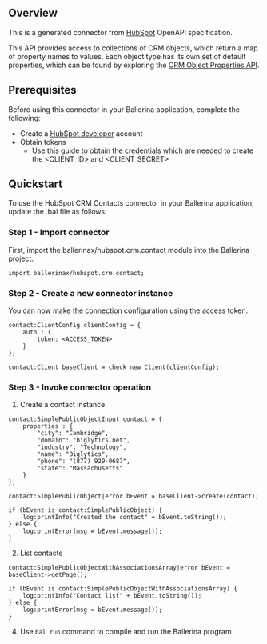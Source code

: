 ## Overview
This is a generated connector from [HubSpot](https://www.hubspot.com/) OpenAPI specification. 

This API provides access to collections of CRM objects, which return a map of property names to values. Each object type has its own set of default properties, which can be found by exploring the [CRM Object Properties API](https://developers.hubspot.com/docs/methods/crm-properties/crm-properties-overview). 

## Prerequisites
Before using this connector in your Ballerina application, complete the following:
* Create a [HubSpot developer](https://developers.hubspot.com/) account
* Obtain tokens
    - Use [this](https://developers.hubspot.com/docs/api/working-with-oauth4) guide to obtain the credentials which are needed to create the <CLIENT_ID> and <CLIENT_SECRET>

## Quickstart
To use the HubSpot CRM Contacts connector in your Ballerina application, update the .bal file as follows:
### Step 1 - Import connector
First, import the ballerinax/hubspot.crm.contact module into the Ballerina project.
```ballerina
import ballerinax/hubspot.crm.contact;
```
### Step 2 - Create a new connector instance
You can now make the connection configuration using the access token.
```ballerina
contact:ClientConfig clientConfig = {
    auth : {
        token: <ACCESS_TOKEN>
    }
};

contact:Client baseClient = check new Client(clientConfig);

```
### Step 3 - Invoke connector operation
1. Create a contact instance

```ballerina
contact:SimplePublicObjectInput contact = {
    properties : {
        "city": "Cambridge",
        "domain": "biglytics.net",
        "industry": "Technology",
        "name": "Biglytics",
        "phone": "(877) 929-0687",
        "state": "Massachusetts"
    }      
};

contact:SimplePublicObject|error bEvent = baseClient->create(contact);

if (bEvent is contact:SimplePublicObject) {
    log:printInfo("Created the contact" + bEvent.toString());
} else {
    log:printError(msg = bEvent.message());
}
```

2. List contacts

```ballerina
contact:SimplePublicObjectWithAssociationsArray|error bEvent = baseClient->getPage();

if (bEvent is contact:SimplePublicObjectWithAssociationsArray) {
    log:printInfo("Contact list" + bEvent.toString());
} else {
    log:printError(msg = bEvent.message());
}
```

4. Use `bal run` command to compile and run the Ballerina program
